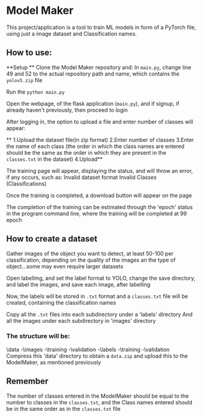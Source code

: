 # Model Maker
This project/application is a tool to train ML models in form of a PyTorch file, using just a image dataset and Classification names.

## How to use:

**Setup **
Clone the Model Maker repository and:
In `main.py`, change line 49 and 52 to the actual repository path and name, which contains the `yolov5.zip` file

Run the `python main.py`

Open the webpage, of the flask application (`main.py`), and if signup, if already haven't previously, then proceed to login

After logging in, the option to upload a file and enter number of classes will appear:

** 1.Upload the dataset file(in zip format)
 2.Enter number of classes
 3.Enter the name of each class (the order in which the class names are entered should be the same as the order in which they are present in the `classes.txt` in the dataset)
 4.Upload**

The training page will appear, displaying the status, and will throw an error, if any occurs, such as:
Invalid dataset format
Invalid Classes (Classifications)

Once the training is completed, a download button will appear on the page

The completion of the training can be estimated through the 'epoch' status in the program command line, where the training will be completed at 99 epoch

## How to create a dataset
Gather images of the object you want to detect, at least 50-100 per classification, depending on the quality of the images an the type of object...some may even require larger datasets

Open labelImg, and set the label format to YOLO, change the save directory, and label the images, and save each image, after labelling

Now, the labels will be stored in `.txt` format and a `classes.txt` file will be created, containing the classification names

Copy all the `.txt` files into each subdirectory under a 'labels' directory
And all the images under each subdirectory in 'images' directory

### The structure will be:

\data
	-\images
		-\training
		-\validation
	-\labels
		-\training
		-\validation
Compress this 'data' directory to obtain a `data.zip` and upload this to the ModelMaker, as mentioned previously 

## Remember 
The number of classes entered in the ModelMaker should be equal to the number to classes in the `classes.txt`, and the Class names entered should be in the same order as in the `classes.txt` file
